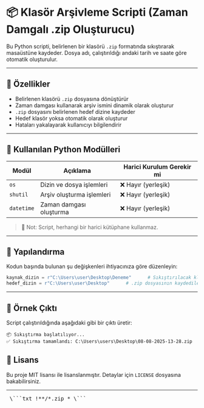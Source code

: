 # 📦 Klasör Arşivleme Scripti (Zaman Damgalı .zip Oluşturucu)

Bu Python scripti, belirlenen bir klasörü `.zip` formatında sıkıştırarak masaüstüne kaydeder. Dosya adı, çalıştırıldığı andaki tarih ve saate göre otomatik oluşturulur.

---

## 🚀 Özellikler

- Belirlenen klasörü `.zip` dosyasına dönüştürür
- Zaman damgası kullanarak arşiv ismini dinamik olarak oluşturur
- `.zip` dosyasını belirlenen hedef dizine kaydeder
- Hedef klasör yoksa otomatik olarak oluşturur
- Hataları yakalayarak kullanıcıyı bilgilendirir

---

## 🧱 Kullanılan Python Modülleri

| Modül      | Açıklama                                | Harici Kurulum Gerekir mi |
|------------|------------------------------------------|-----------------------------|
| `os`       | Dizin ve dosya işlemleri                 | ❌ Hayır (yerleşik)         |
| `shutil`   | Arşiv oluşturma işlemleri                | ❌ Hayır (yerleşik)         |
| `datetime` | Zaman damgası oluşturma                  | ❌ Hayır (yerleşik)         |

> 📌 Not: Script, herhangi bir harici kütüphane kullanmaz.

---

## 🔧 Yapılandırma

Kodun başında bulunan şu değişkenleri ihtiyacınıza göre düzenleyin:

```python
kaynak_dizin = r"C:\Users\user\Desktop\Deneme"      # Sıkıştırılacak klasör
hedef_dizin = r"C:\Users\user\Desktop"      # .zip dosyasının kaydedileceği yer
```

---

## 📝 Örnek Çıktı

Script çalıştırıldığında aşağıdaki gibi bir çıktı üretir:

```
📦 Sıkıştırma başlatılıyor...
✅ Sıkıştırma tamamlandı: C:\Users\users\Desktop\08-08-2025-13-28.zip
```


## 📜 Lisans

Bu proje MIT lisansı ile lisanslanmıştır. Detaylar için `LICENSE` dosyasına bakabilirsiniz.

---

<pre lang="md"> \```txt !**/*.zip * \``` </pre>

